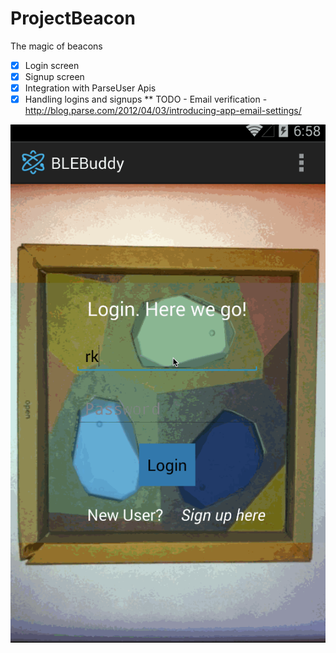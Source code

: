 ProjectBeacon
=============

The magic of beacons

* [x] Login screen
* [x] Signup screen
* [x] Integration with ParseUser Apis
* [x] Handling logins and signups
      ** TODO - Email verification - http://blog.parse.com/2012/04/03/introducing-app-email-settings/

![Video Walkthrough](anim_ble.gif)
